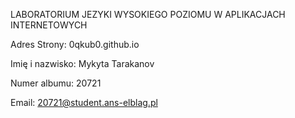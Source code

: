 LABORATORIUM JEZYKI WYSOKIEGO POZIOMU W APLIKACJACH INTERNETOWYCH

Adres Strony: 0qkub0.github.io

Imię i nazwisko: Mykyta Tarakanov

Numer albumu: 20721

Email: 20721@student.ans-elblag.pl


